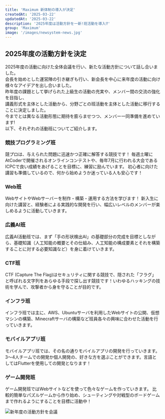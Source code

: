 ```yaml
---
title: 'Maximum 新体制の導入が決定'
createdAt: '2025-03-22'
updatedAt: '2025-03-22'
description: '2025年度は活動方針を一新!班活動を導入⁉'
group: 'Maximum'
image: '/images/newsystem-news.jpg'
---
```


## 2025年度の活動方針を決定

2025年度の活動に向けた全体会議を行い、新たな活動方針について話し合いました。  
会長を始めとした運営陣の引き継ぎも行い、新会長を中心に来年度の活動に向け様々なアイデアを出し合いました。  
昨年度の課題として挙げられた上級生の活動の充実や、メンバー間の交流の強化を目指し、  
講義形式を主体とした活動から、分野ごとの班活動を主体とした活動に移行することに決定しました。  
今までとは異なる活動形態に期待を膨らませつつ、メンバー一同準備を進めています!  
以下、それぞれの活動班についてご紹介します。

### 競技プログラミング班
競プロは、与えられた問題に迅速かつ正確に解答する競技です！
毎週土曜にAtCoderで開催されるオンラインコンテストや、毎年7月に行われる大会であるICPCで良い成績をあげることを目標に、練習に励んでいます。
初心者に向けた講習も準備しているので、何から始めようか迷っている人も安心です！

### Web班
WebサイトやWebサーバーを制作・構築・運用する方法を学びます！
新入生に向けた講習と、経験者による実践的な開発を行い、幅広いレベルのメンバーが楽しめるように活動していきます。

### 広義AI班
広義AI活動班では、まず「手の形状検出AI」の基礎部分の完成を目標としながら、基礎知識（人工知能の概要とその仕組み、人工知能の構成要素とそれを構築することに対する必要知識など）を身に着けていきます。

### CTF班
CTF (Capture The Flag)はセキュリティに関する競技で、隠された「フラグ」と呼ばれる文字列をあらゆる手段で探し出す競技です！いわゆるハッキングの技術を学んで、攻撃者から身を守ることが目的です。

### インフラ班
インフラ班では主に、AWS、Ubuntuサーバを利用したWebサイトの公開、仮想マシンの構築、Minecraftサーバの構築など班員各々の興味に合わせた活動を行っていきます。

### モバイルアプリ班
モバイルアプリ班では、その名の通りモバイルアプリの開発を行っていきます。
3〜4人チームでの開発か個人開発の、好きな方を選ぶことができます。言語としてはFlutterを使用しての開発となります！

### ゲーム開発班
ゲーム開発班ではWebサイトなどを使って色々なゲームを作っていきます。
比較的簡単なパズルゲームから作り始め、シューティングや対戦型のボードゲームまで作れるようにすることを目標に活動中！

![新年度の活動方針を会議](/images/newsystem-news.jpg)